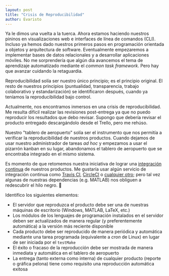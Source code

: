 ```yaml
---
layout: post
title: "Crisis de Reproducibilidad"
author: Evaristo
---
```


Ya le dimos una vuelta a la tuerca. Ahora estamos haciendo nuestros pininos en visualizaciones web e interfaces de línea de comandos (CLI). Incluso ya hemos dado nuestros primeros pasos en programación orientada a objetos y arquitectura de software. Eventualmente empezaremos a implementar bases de datos relacionales y a desarrollar aplicaciones móviles. No me sorprendería que algún día avancemos el tema de aprendizaje automatizado mediante el _common task framework_. Pero hay que avanzar cuidando la retaguardia.

Reproducibilidad solía ser nuestro único principio; es el principio original. El resto de nuestros principios (puntualidad, transparencia, trabajo colaborativo y estandarización) se identificaron después, cuando ya teníamos la reproducibilidad bajo control.

Actualmente, nos encontramos inmersos en una crisis de reproducibilidad. Me resulta difícil realizar las revisiones post-entrega ya que no puedo reproducir los resultados que debo revisar. Supongo que debería revisar el producto entregado descargándolo desde el Trello, pero me rehúso.

Nuestro "tablero de aeropuerto" solía ser el instrumento que nos permitía a verificar la reproducibilidad de nuestros productos. Cuando dejamos de usar nuestro administrador de tareas _ad hoc_ y empezamos a usar el pizarrón kanban en su lugar, abandonamos el tablero de aeropuerto que se encontraba integrado en el mismo sistema.

Es momento de que retomemos nuestra iniciativa de lograr una [integración continua](https://en.wikipedia.org/wiki/Continuous_integration) de nuestros productos. Me gustaría usar algún servicio de integración continua como [Travis CI](https://travis-ci.org/), [CircleCI](https://circleci.com/) o [cualquier otro](https://code-maze.com/top-8-continuous-integration-tools/); pero tal vez algunas de nuestras dependencias (e.g. MATLAB) nos obliguen a redescubrir el hilo negro. :facepalm:

Identifico los siguientes elementos:

- El servidor que reproduzca el producto debe ser una de nuestras máquinas de escritorio (Windows, MATLAB, LaTeX, etc.)
- Los módulos de los lenguajes de programación instalados en el servidor deben ser actualizados de manera regular (y preferentemente automática) a la versión más reciente disponible
- Cada producto debe ser reproducido de manera periódica y automática mediante una tarea programada (equivalente a _cron_ de Linux) en lugar de ser iniciada por el `testMake`
- El éxito o fracaso de la reproducción debe ser mostrada de manera inmediata y automática en el tablero de aeropuerto
- La entrega (tanto externa como interna) de cualquier producto (reporte o gráfica pelona) tiene como requisito una reproducción automática exitosa
